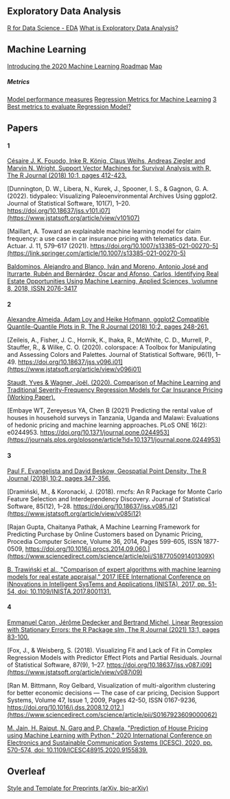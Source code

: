 ## Exploratory Data Analysis

[R for Data Science - EDA](https://r4ds.had.co.nz/exploratory-data-analysis.html)
[What is Exploratory Data Analysis?](https://towardsdatascience.com/exploratory-data-analysis-8fc1cb20fd15)


## Machine Learning 

[Introducing the 2020 Machine Learning Roadmap](https://www.mrdbourke.com/2020-machine-learning-roadmap/)
[Map](https://whimsical.com/machine-learning-roadmap-2020-CA7f3ykvXpnJ9Az32vYXva)

##### Metrics
[Model performance measures](https://ema.drwhy.ai/modelPerformance.html)
[Regression Metrics for Machine Learning](https://machinelearningmastery.com/regression-metrics-for-machine-learning/)
[3 Best metrics to evaluate Regression Model?](https://towardsdatascience.com/what-are-the-best-metrics-to-evaluate-your-regression-model-418ca481755b)

## Papers

#### 1

[Césaire J. K. Fouodo, Inke R. König, Claus Weihs, Andreas Ziegler and Marvin N. Wright, Support Vector Machines for Survival Analysis with R, The R Journal (2018) 10:1, pages 412-423.](https://journal.r-project.org/archive/2018/RJ-2018-005/RJ-2018-005.pdf)

[Dunnington, D. W., Libera, N., Kurek, J., Spooner, I. S., & Gagnon, G. A. (2022). tidypaleo: Visualizing Paleoenvironmental Archives Using ggplot2. Journal of Statistical Software, 101(7), 1–20. https://doi.org/10.18637/jss.v101.i07](https://www.jstatsoft.org/article/view/v101i07)

[Maillart, A. Toward an explainable machine learning model for claim frequency: a use case in car insurance pricing with telematics data. Eur. Actuar. J. 11, 579–617 (2021). https://doi.org/10.1007/s13385-021-00270-5](https://link.springer.com/article/10.1007/s13385-021-00270-5)

[Baldominos, Alejandro and Blanco, Iván and Moreno, Antonio José and Iturrarte, Rubén and Bernárdez, Óscar and Afonso, Carlos, Identifying Real Estate Opportunities Using Machine Learning, Applied Sciences, \volumne 8, 2018, ISSN 2076-3417](https://www.mdpi.com/2076-3417/8/11/2321/htm)

#### 2

[Alexandre Almeida, Adam Loy and Heike Hofmann, ggplot2 Compatible Quantile-Quantile Plots in R, The R Journal (2018) 10:2, pages 248-261. ](https://journal.r-project.org/archive/2018/RJ-2018-051/RJ-2018-051.pdf)

[Zeileis, A., Fisher, J. C., Hornik, K., Ihaka, R., McWhite, C. D., Murrell, P., Stauffer, R., & Wilke, C. O. (2020). colorspace: A Toolbox for Manipulating and Assessing Colors and Palettes. Journal of Statistical Software, 96(1), 1–49. https://doi.org/10.18637/jss.v096.i01](https://www.jstatsoft.org/article/view/v096i01)

[Staudt, Yves & Wagner, Joël. (2020). Comparison of Machine Learning and Traditional Severity-Frequency Regression Models for Car Insurance Pricing (Working Paper).](https://www.researchgate.net/profile/Yves-Staudt/publication/343962842_Comparison_of_Machine_Learning_and_Traditional_Severity-Frequency_Regression_Models_for_Car_Insurance_Pricing_Working_Paper/links/5f4a272aa6fdcc14c5e01c45/Comparison-of-Machine-Learning-and-Traditional-Severity-Frequency-Regression-Models-for-Car-Insurance-Pricing-Working-Paper.pdf)

[Embaye WT, Zereyesus YA, Chen B (2021) Predicting the rental value of houses in household surveys in Tanzania, Uganda and Malawi: Evaluations of hedonic pricing and machine learning approaches. PLoS ONE 16(2): e0244953. https://doi.org/10.1371/journal.pone.0244953](https://journals.plos.org/plosone/article?id=10.1371/journal.pone.0244953)

#### 3

[Paul F. Evangelista and David Beskow, Geospatial Point Density, The R Journal (2018) 10:2, pages 347-356. ](https://journal.r-project.org/archive/2018/RJ-2018-061/RJ-2018-061.pdf)

[Dramiński, M., & Koronacki, J. (2018). rmcfs: An R Package for Monte Carlo Feature Selection and Interdependency Discovery. Journal of Statistical Software, 85(12), 1–28. https://doi.org/10.18637/jss.v085.i12](https://www.jstatsoft.org/article/view/v085i12)

[Rajan Gupta, Chaitanya Pathak, A Machine Learning Framework for Predicting Purchase by Online Customers based on Dynamic Pricing, Procedia Computer Science, Volume 36, 2014, Pages 599-605, ISSN 1877-0509, https://doi.org/10.1016/j.procs.2014.09.060.](https://www.sciencedirect.com/science/article/pii/S187705091401309X)

[B. Trawiński et al., "Comparison of expert algorithms with machine learning models for real estate appraisal," 2017 IEEE International Conference on INnovations in Intelligent SysTems and Applications (INISTA), 2017, pp. 51-54, doi: 10.1109/INISTA.2017.8001131.](https://ieeexplore.ieee.org/abstract/document/8001131)

#### 4

[Emmanuel Caron, Jérôme Dedecker and Bertrand Michel, Linear Regression with Stationary Errors: the R Package slm, The R Journal (2021) 13:1, pages 83-100. ](https://journal.r-project.org/archive/2021/RJ-2021-030/RJ-2021-030.pdf)

[Fox, J., & Weisberg, S. (2018). Visualizing Fit and Lack of Fit in Complex Regression Models with Predictor Effect Plots and Partial Residuals. Journal of Statistical Software, 87(9), 1–27. https://doi.org/10.18637/jss.v087.i09](https://www.jstatsoft.org/article/view/v087i09)

[Ran M. Bittmann, Roy Gelbard, Visualization of multi-algorithm clustering for better economic decisions — The case of car pricing, Decision Support Systems, Volume 47, Issue 1, 2009, Pages 42-50, ISSN 0167-9236, https://doi.org/10.1016/j.dss.2008.12.012.](https://www.sciencedirect.com/science/article/pii/S0167923609000062)

[M. Jain, H. Rajput, N. Garg and P. Chawla, "Prediction of House Pricing using Machine Learning with Python," 2020 International Conference on Electronics and Sustainable Communication Systems (ICESC), 2020, pp. 570-574, doi: 10.1109/ICESC48915.2020.9155839.](https://ieeexplore.ieee.org/abstract/document/9155839)


## Overleaf

[Style and Template for Preprints (arXiv, bio-arXiv)](https://www.overleaf.com/latex/templates/style-and-template-for-preprints-arxiv-bio-arxiv/fxsnsrzpnvwc)
